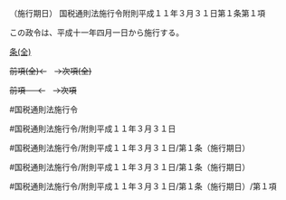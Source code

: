 （施行期日）
国税通則法施行令附則平成１１年３月３１日第１条第１項

この政令は、平成十一年四月一日から施行する。

[条(全)](国税通則法施行＿令附則平成１１年３月３１日第１条_.md)

~~前項(全)←~~　~~→次項(全)~~

~~前項 　 ←~~　~~→次項~~



#国税通則法施行令

#国税通則法施行令/附則平成１１年３月３１日

#国税通則法施行令/附則平成１１年３月３１日/第１条（施行期日）

#国税通則法施行令/附則平成１１年３月３１日/第１条（施行期日）

#国税通則法施行令/附則平成１１年３月３１日/第１条（施行期日）/第１項


